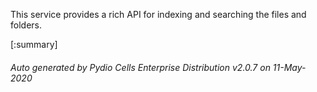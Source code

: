 






This service provides a rich API for indexing and searching the files and folders.

[:summary]

###### Auto generated by Pydio Cells Enterprise Distribution v2.0.7 on 11-May-2020
